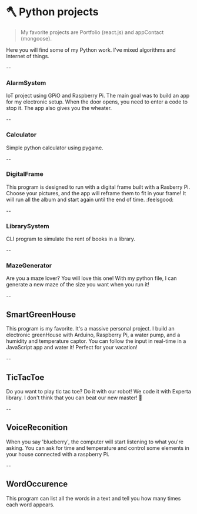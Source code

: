 # :axe: Python projects

> My favorite projects are Portfolio (react.js) and appContact (mongoose).


Here you will find some of my Python work. I've mixed algorithms and Internet of things.

-- 

### AlarmSystem

IoT project using GPiO and Raspberry Pi. The main goal was to build an app for my electronic setup. 
When the door opens, you need to enter a code to stop it. 
The app also gives you the wheater. 

--

### Calculator

Simple python calculator using pygame. 

--

### DigitalFrame

This program is designed to run with a digital frame built with a Rasberry Pi. 
Choose your pictures, and the app will reframe them to fit in your frame! It will run all the album and start again until the end of time. :feelsgood:

-- 

### LibrarySystem

CLI program to simulate the rent of books in a library. 

--

### MazeGenerator

Are you a maze lover? You will love this one! With my python file, I can generate a new maze of the size you want when you run it!

-- 

## SmartGreenHouse

This program is my favorite. It's a massive personal project. I build an electronic greenHouse with Arduino, Raspberry Pi, a water pump, and a humidity and temperature captor. You can follow the input in real-time in a JavaScript app and water it! Perfect for your vacation!

--

## TicTacToe

Do you want to play tic tac toe? Do it with our robot! We code it with Experta library. I don't think that you can beat our new master! :robot:

--

## VoiceReconition

When you say 'blueberry', the computer will start listening to what you're asking. You can ask for time and temperature and control some elements in your house connected with a raspberry Pi.

--

## WordOccurence

This program can list all the words in a text and tell you how many times each word appears. 
